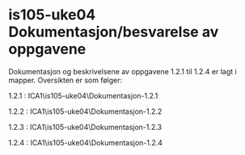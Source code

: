 # is105-uke04 Dokumentasjon/besvarelse av oppgavene

Dokumentasjon og beskrivelsene av oppgavene 1.2.1 til 1.2.4 er lagt i  mapper. Oversikten er som følger:

1.2.1 : ICA1\is105-uke04\Dokumentasjon-1.2.1

1.2.2 : ICA1\is105-uke04\Dokumentasjon-1.2.2

1.2.3 : ICA1\is105-uke04\Dokumentasjon-1.2.3

1.2.4 : ICA1\is105-uke04\Dokumentasjon-1.2.4
